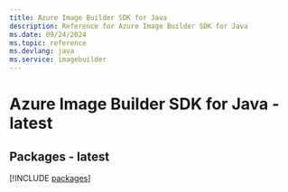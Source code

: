 ```yaml
---
title: Azure Image Builder SDK for Java
description: Reference for Azure Image Builder SDK for Java
ms.date: 09/24/2024
ms.topic: reference
ms.devlang: java
ms.service: imagebuilder
---
```

# Azure Image Builder SDK for Java - latest
## Packages - latest
[!INCLUDE [packages](image-builder-index.md)]